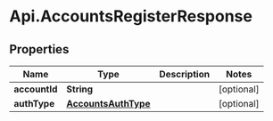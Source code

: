 # Api.AccountsRegisterResponse

## Properties
Name | Type | Description | Notes
------------ | ------------- | ------------- | -------------
**accountId** | **String** |  | [optional] 
**authType** | [**AccountsAuthType**](AccountsAuthType.md) |  | [optional] 


